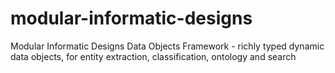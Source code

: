 # modular-informatic-designs
Modular Informatic Designs Data Objects Framework - richly typed dynamic data objects, for entity extraction, classification, ontology and search
